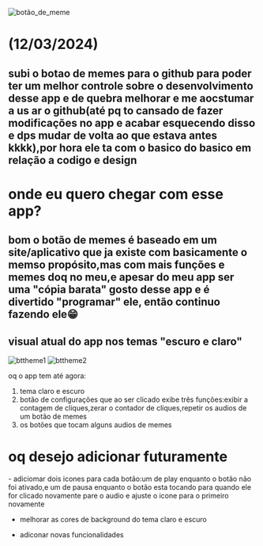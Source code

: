 ![botão_de_meme](https://github.com/Lvdstr/Imagens/blob/052eb0a6c69326fbfcb9c67d3d88ea5ab7b74789/Play.png)
<h1>(12/03/2024)</h1>
<h2>subi o botao de memes para o github para poder ter um melhor controle sobre o desenvolvimento desse app e de quebra melhorar e me aocstumar a us ar o github(até pq to cansado de fazer 
modificações no app e acabar esquecendo disso e dps mudar de volta ao que estava antes kkkk),por hora ele ta com o basico do basico em relação a codigo e design</h2>

<h1>onde eu quero chegar com esse app?</h1>
<h2>bom o botão de memes é baseado em um site/aplicativo que ja existe com basicamente o memso propósito,mas com mais funções e memes doq no meu,e apesar do meu app ser uma "cópia barata" gosto desse app e é divertido "programar" ele, então continuo fazendo ele😁</h2>

## visual atual do app nos temas "escuro e claro"
![bttheme1](https://github.com/Lvdstr/Imagens/blob/ce0cde59c0e5831b53eff0ed9686b9e37fa19b12/light%20theme.jpg)
![bttheme2](https://github.com/Lvdstr/Imagens/blob/ce0cde59c0e5831b53eff0ed9686b9e37fa19b12/dark%20theme.jpg)

oq o app tem até agora:<br/>
1. tema claro e escuro
3. botão de configurações que ao ser clicado exibe três funções:exibir a contagem de cliques,zerar o contador de cliques,repetir os audios de um botão de memes
4. os botões que tocam alguns audios de memes


<h1>oq desejo adicionar futuramente</h1>
- adiciomar dois icones para cada botão:um de play enquanto o botão não foi ativado,e um de pausa enquanto o botão esta tocando para quando ele for clicado novamente pare o audio e ajuste o icone para o primeiro novamente

- melhorar as cores de background do tema claro e escuro

- adiconar novas funcionalidades

